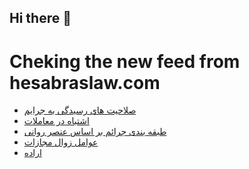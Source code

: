 ## Hi there 👋


# Cheking the new feed from hesabraslaw.com
<!-- BLOG-POST-LIST:START -->
- [صلاحیت  های رسیدگی به جرایم](https://hesabraslaw.com/blog/%D8%B5%D9%84%D8%A7%D8%AD%DB%8C%D8%AA-%D9%87%D8%A7%DB%8C-%D8%B1%D8%B3%DB%8C%D8%AF%DA%AF%DB%8C-%D8%A8%D9%87-%D8%AC%D8%B1%D8%A7%DB%8C%D9%85/)
- [اشتباه در معاملات](https://hesabraslaw.com/blog/%D8%A7%D8%B4%D8%AA%D8%A8%D8%A7%D9%87-%D8%AF%D8%B1-%D9%85%D8%B9%D8%A7%D9%85%D9%84%D8%A7%D8%AA/)
- [طبقه بندی جرائم بر اساس عنصر روانی](https://hesabraslaw.com/blog/%D8%B7%D8%A8%D9%82%D9%87-%D8%A8%D9%86%D8%AF%DB%8C-%D8%AC%D8%B1%D8%A7%D8%A6%D9%85-%D8%A8%D8%B1-%D8%A7%D8%B3%D8%A7%D8%B3-%D8%B9%D9%86%D8%B5%D8%B1-%D8%B1%D9%88%D8%A7%D9%86%DB%8C/)
- [عوامل زوال مجازات](https://hesabraslaw.com/blog/%D8%B9%D9%88%D8%A7%D9%85%D9%84-%D8%B2%D9%88%D8%A7%D9%84-%D9%85%D8%AC%D8%A7%D8%B2%D8%A7%D8%AA/)
- [اراده](https://hesabraslaw.com/blog/%D8%A7%D8%B1%D8%A7%D8%AF%D9%87/)
<!-- BLOG-POST-LIST:END -->

<!--
**hessabras/hessabras** is a ✨ _special_ ✨ repository because its `README.md` (this file) appears on your GitHub profile.

Here are some ideas to get you started:

- 🔭 I’m currently working on ...
- 🌱 I’m currently learning ...
- 👯 I’m looking to collaborate on ...
- 🤔 I’m looking for help with ...
- 💬 Ask me about ...
- 📫 How to reach me: ...
- 😄 Pronouns: ...
- ⚡ Fun fact: ...
-->
